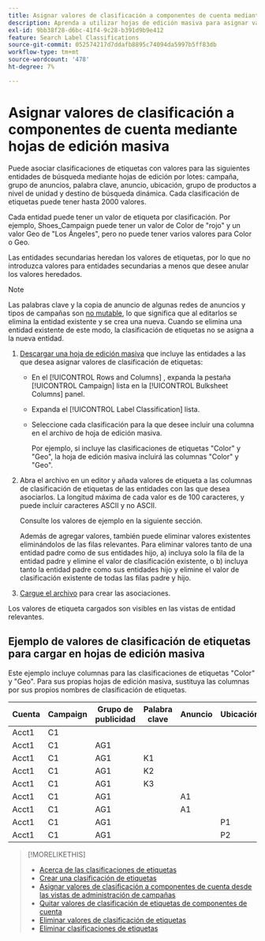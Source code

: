 ```yaml
---
title: Asignar valores de clasificación a componentes de cuenta mediante hojas de edición masiva
description: Aprenda a utilizar hojas de edición masiva para asignar valores de clasificación a componentes de cuenta.
exl-id: 9bb38f28-d6bc-41f4-9c28-b391d9b9e412
feature: Search Label Classifications
source-git-commit: 052574217d7ddafb8895c74094da5997b5ff83db
workflow-type: tm+mt
source-wordcount: '478'
ht-degree: 7%

---
```


# Asignar valores de clasificación a componentes de cuenta mediante hojas de edición masiva

Puede asociar clasificaciones de etiquetas con valores para las siguientes entidades de búsqueda mediante hojas de edición por lotes: campaña, grupo de anuncios, palabra clave, anuncio, ubicación, grupo de productos a nivel de unidad y destino de búsqueda dinámica. Cada clasificación de etiquetas puede tener hasta 2000 valores.

Cada entidad puede tener un valor de etiqueta por clasificación. Por ejemplo, Shoes_Campaign puede tener un valor de Color de &quot;rojo&quot; y un valor Geo de &quot;Los Ángeles&quot;, pero no puede tener varios valores para Color o Geo.

Las entidades secundarias heredan los valores de etiquetas, por lo que no introduzca valores para entidades secundarias a menos que desee anular los valores heredados.

>[!NOTE]
>
>Las palabras clave y la copia de anuncio de algunas redes de anuncios y tipos de campañas son [no mutable](/help/search-social-commerce/campaign-management/faqs-campaigns.md), lo que significa que al editarlos se elimina la entidad existente y se crea una nueva. Cuando se elimina una entidad existente de este modo, la clasificación de etiquetas no se asigna a la nueva entidad.

1. [Descargar una hoja de edición masiva](/help/search-social-commerce/campaign-management/bulksheets/bulksheet-download.md) que incluye las entidades a las que desea asignar valores de clasificación de etiquetas:

   * En el [!UICONTROL Rows and Columns] , expanda la pestaña [!UICONTROL Campaign] lista en la [!UICONTROL Bulksheet Columns] panel.

   * Expanda el [!UICONTROL Label Classification] lista.

   * Seleccione cada clasificación para la que desee incluir una columna en el archivo de hoja de edición masiva.

     Por ejemplo, si incluye las clasificaciones de etiquetas &quot;Color&quot; y &quot;Geo&quot;, la hoja de edición masiva incluirá las columnas &quot;Color&quot; y &quot;Geo&quot;.

1. Abra el archivo en un editor y añada valores de etiqueta a las columnas de clasificación de etiquetas de las entidades con las que desea asociarlos. La longitud máxima de cada valor es de 100 caracteres, y puede incluir caracteres ASCII y no ASCII.

   Consulte los valores de ejemplo en la siguiente sección.

   Además de agregar valores, también puede eliminar valores existentes eliminándolos de las filas relevantes. Para eliminar valores tanto de una entidad padre como de sus entidades hijo, a) incluya solo la fila de la entidad padre y elimine el valor de clasificación existente, o b) incluya tanto la entidad padre como sus entidades hijo y elimine el valor de clasificación existente de todas las filas padre y hijo.

1. [Cargue el archivo](/help/search-social-commerce/campaign-management/bulksheets/bulksheet-upload.md) para crear las asociaciones.

Los valores de etiqueta cargados son visibles en las vistas de entidad relevantes.

## Ejemplo de valores de clasificación de etiquetas para cargar en hojas de edición masiva

Este ejemplo incluye columnas para las clasificaciones de etiquetas &quot;Color&quot; y &quot;Geo&quot;. Para sus propias hojas de edición masiva, sustituya las columnas por sus propios nombres de clasificación de etiquetas.

| Cuenta | Campaign | Grupo de publicidad | Palabra clave | Anuncio | Ubicación | Etiquetas | Color | Geo |
|---|---|---|---|---|---|---|---|---|
| Acct1 | C1 | | | | | | Verde | |
| Acct1 | C1 | AG1 | | | | | | |
| Acct1 | C1 | AG1 | K1 | | | | | RU |
| Acct1 | C1 | AG1 | K2 | | | | Rojo | AU |
| Acct1 | C1 | AG1 | K3 | | | | Azul | DE |
| Acct1 | C1 | AG1 | | A1 | | | | |
| Acct1 | C1 | AG1 | | A1 | | | Rojo | |
| Acct1 | C1 | AG1 | | | P1 | | Rojo | AU |
| Acct1 | C1 | AG1 | | | P2 | | Azul | DE |

>[!MORELIKETHIS]
>
>* [Acerca de las clasificaciones de etiquetas](classification-about.md)
>* [Crear una clasificación de etiquetas](classification-create.md)
>* [Asignar valores de clasificación a componentes de cuenta desde las vistas de administración de campañas](classification-values-assign-campaign-management.md)
>* [Quitar valores de clasificación de etiquetas de componentes de cuenta](classification-values-remove.md)
>* [Eliminar valores de clasificación de etiquetas](classification-values-delete.md)
>* [Eliminar clasificaciones de etiquetas](classification-delete.md)
